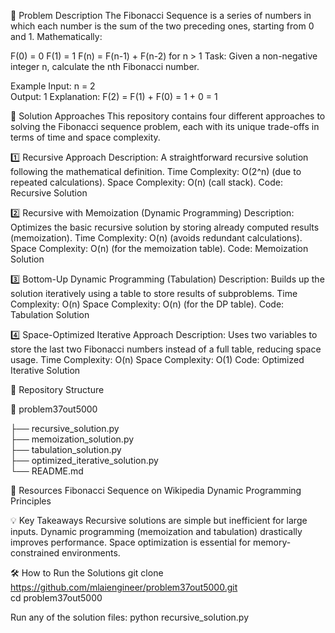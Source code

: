 📝 Problem Description
The Fibonacci Sequence is a series of numbers in which each number is the sum of the two preceding ones, starting from 0 and 1. Mathematically:

F(0) = 0
F(1) = 1
F(n) = F(n-1) + F(n-2) for n > 1
Task:
Given a non-negative integer n, calculate the nth Fibonacci number.

Example
Input:
n = 2  
Output:
1
Explanation:
F(2) = F(1) + F(0) = 1 + 0 = 1

🚀 Solution Approaches
This repository contains four different approaches to solving the Fibonacci sequence problem, each with its unique trade-offs in terms of time and space complexity.

1️⃣ Recursive Approach
Description: A straightforward recursive solution following the mathematical definition.
Time Complexity: O(2^n) (due to repeated calculations).
Space Complexity: O(n) (call stack).
Code: Recursive Solution

2️⃣ Recursive with Memoization (Dynamic Programming)
Description: Optimizes the basic recursive solution by storing already computed results (memoization).
Time Complexity: O(n) (avoids redundant calculations).
Space Complexity: O(n) (for the memoization table).
Code: Memoization Solution

3️⃣ Bottom-Up Dynamic Programming (Tabulation)
Description: Builds up the solution iteratively using a table to store results of subproblems.
Time Complexity: O(n)
Space Complexity: O(n) (for the DP table).
Code: Tabulation Solution

4️⃣ Space-Optimized Iterative Approach
Description: Uses two variables to store the last two Fibonacci numbers instead of a full table, reducing space usage.
Time Complexity: O(n)
Space Complexity: O(1)
Code: Optimized Iterative Solution

📂 Repository Structure

📁 problem37out5000

├── recursive_solution.py  
├── memoization_solution.py  
├── tabulation_solution.py  
├── optimized_iterative_solution.py  
└── README.md

🔗 Resources
Fibonacci Sequence on Wikipedia
Dynamic Programming Principles

💡 Key Takeaways
Recursive solutions are simple but inefficient for large inputs.
Dynamic programming (memoization and tabulation) drastically improves performance.
Space optimization is essential for memory-constrained environments.

🛠️ How to Run the Solutions
git clone https://github.com/mlaiengineer/problem37out5000.git  
cd problem37out5000

Run any of the solution files:
python recursive_solution.py
